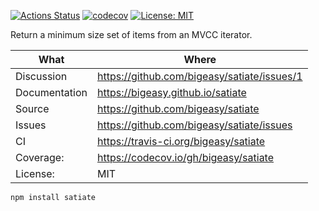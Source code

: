 [![Actions Status](https://github.com/bigeasy/satiate/workflows/Node%20CI/badge.svg)](https://github.com/bigeasy/satiate/actions)
[![codecov](https://codecov.io/gh/bigeasy/satiate/branch/master/graph/badge.svg)](https://codecov.io/gh/bigeasy/satiate)
[![License: MIT](https://img.shields.io/badge/License-MIT-yellow.svg)](https://opensource.org/licenses/MIT)

Return a minimum size set of items from an MVCC iterator.

| What          | Where                                         |
| --- | --- |
| Discussion    | https://github.com/bigeasy/satiate/issues/1   |
| Documentation | https://bigeasy.github.io/satiate             |
| Source        | https://github.com/bigeasy/satiate            |
| Issues        | https://github.com/bigeasy/satiate/issues     |
| CI            | https://travis-ci.org/bigeasy/satiate         |
| Coverage:     | https://codecov.io/gh/bigeasy/satiate         |
| License:      | MIT                                           |


```
npm install satiate
```
